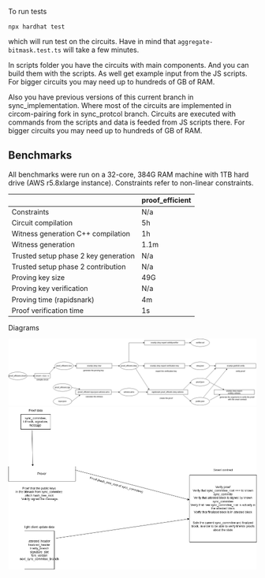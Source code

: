 To run tests

```
npx hardhat test
```

which will run test on the circuits. Have in mind that `aggregate-bitmask.test.ts` will take a few minutes.

In scripts folder you have the circuits with main components. And you can build them with the scripts. As well get example input from the JS scripts. For bigger circuits you may need up to hundreds of GB of RAM.


Also you have previous versions of this current branch in sync_implementation. Where most of the circuits are implemented in circom-pairing fork in sync_protcol branch.
Circuits are executed with commands from the scripts and data is feeded from JS scripts there.
For bigger circuits you may need up to hundreds of GB of RAM.

## Benchmarks

All benchmarks were run on a 32-core, 384G RAM machine with 1TB hard drive (AWS r5.8xlarge instance). Constraints refer to non-linear constraints.

|                                      | proof_efficient |
| ------------------------------------ | --------------- |
| Constraints                          | N/a             |
| Circuit compilation                  | 5h              |
| Witness generation C++ compilation   | 1h              |
| Witness generation                   | 1.1m            |
| Trusted setup phase 2 key generation | N/a             |
| Trusted setup phase 2 contribution   | N/a             |
| Proving key size                     | 49G             |
| Proving key verification             | N/a             |
| Proving time (rapidsnark)            | 4m              |
| Proof verification time              | 1s              |

Diagrams

![](light_client.drawio.png)
![](zero_knowledge_diagram.drawio.png)
